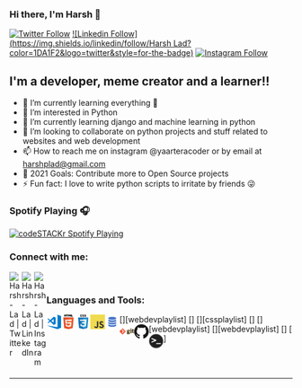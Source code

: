 ### Hi there, I'm Harsh 👋

[![Twitter Follow](https://img.shields.io/twitter/follow/Harshlad101?color=1DA1F2&logo=twitter&style=for-the-badge)](https://twitter.com/harshlad101)
[![Linkedin Follow](https://img.shields.io/linkedin/follow/Harsh Lad?color=1DA1F2&logo=twitter&style=for-the-badge)](https://linkedin.com/in/harsh-lad-712455191/)
[![Instagram Follow](https://img.shields.io/twitter/follow/YaarTeraCoder?color=1DA1F2&logo=twitter&style=for-the-badge)](https://isntagram.com/yaarteracoder)

## I'm a developer, meme creator and a learner!!

- 🌱 I’m currently learning everything 🤣
- 👀 I’m interested in Python
- 🌱 I’m currently learning django and machine learning in python
- 💞️ I’m looking to collaborate on python projects and stuff related to websites and web development
- 📫 How to reach me on instagram @yaarteracoder or by email at harshplad@gmail.com
- 🥅 2021 Goals: Contribute more to Open Source projects
- ⚡ Fun fact: I love to write python scripts to irritate by friends 😜

### Spotify Playing 🎧

[<img src="https://now-playing-codestackr.vercel.app/api/spotify-playing" alt="codeSTACKr Spotify Playing" width="350" />](https://open.spotify.com/user/swyqyimdc12jajde4vpwd2x1b)

### Connect with me:

[<img align="left" alt="Harsh-Lad | Twitter" width="22px" src="https://cdn.jsdelivr.net/npm/simple-icons@v3/icons/twitter.svg" />][twitter]
[<img align="left" alt="Harsh-Lad | LinkedIn" width="22px" src="https://cdn.jsdelivr.net/npm/simple-icons@v3/icons/linkedin.svg" />][linkedin]
[<img align="left" alt="Harsh-Lad | Instagram" width="22px" src="https://cdn.jsdelivr.net/npm/simple-icons@v3/icons/instagram.svg" />][instagram]

<br />

### Languages and Tools:

[<img align="left" alt="Visual Studio Code" width="26px" src="https://raw.githubusercontent.com/github/explore/80688e429a7d4ef2fca1e82350fe8e3517d3494d/topics/visual-studio-code/visual-studio-code.png" />][webdevplaylist]
[<img align="left" alt="HTML5" width="26px" src="https://raw.githubusercontent.com/github/explore/80688e429a7d4ef2fca1e82350fe8e3517d3494d/topics/html/html.png" />]
[<img align="left" alt="CSS3" width="26px" src="https://raw.githubusercontent.com/github/explore/80688e429a7d4ef2fca1e82350fe8e3517d3494d/topics/css/css.png" />][cssplaylist]
[<img align="left" alt="JavaScript" width="26px" src="https://raw.githubusercontent.com/github/explore/80688e429a7d4ef2fca1e82350fe8e3517d3494d/topics/javascript/javascript.png" />]
[<img align="left" alt="SQL" width="26px" src="https://raw.githubusercontent.com/github/explore/80688e429a7d4ef2fca1e82350fe8e3517d3494d/topics/sql/sql.png" />][webdevplaylist]
[<img align="left" alt="Git" width="26px" src="https://raw.githubusercontent.com/github/explore/80688e429a7d4ef2fca1e82350fe8e3517d3494d/topics/git/git.png" />][webdevplaylist]
[<img align="left" alt="GitHub" width="26px" src="https://raw.githubusercontent.com/github/explore/78df643247d429f6cc873026c0622819ad797942/topics/github/github.png" />]
[<img align="left" alt="Terminal" width="26px" src="https://raw.githubusercontent.com/github/explore/80688e429a7d4ef2fca1e82350fe8e3517d3494d/topics/terminal/terminal.png" />]

<br />
<br />

---


[twitter]: https://twitter.com/harshlad101
[instagram]: https://www.instagram.com/yaarteracoder/
[linkedin]: https://www.linkedin.com/in/harsh-lad-712455191/
